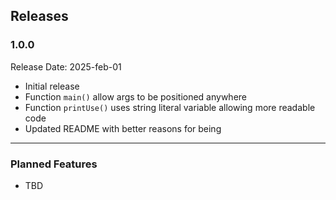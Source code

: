 ## Releases


### 1.0.0

Release Date: 2025-feb-01

- Initial release
- Function `main()` allow args to be positioned anywhere
- Function `printUse()` uses string literal variable allowing more readable code
- Updated README with better reasons for being

---

### Planned Features

- TBD

